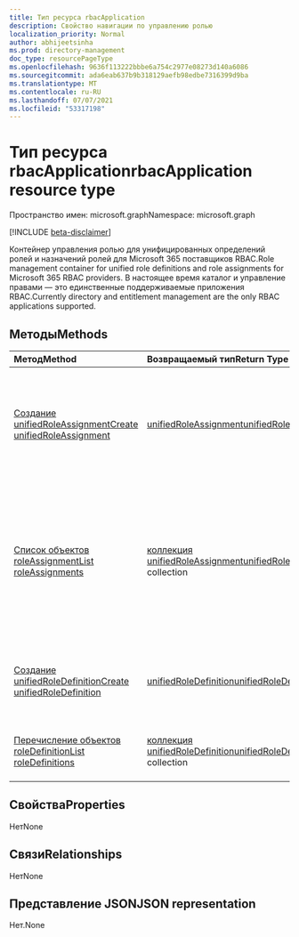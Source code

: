 ```yaml
---
title: Тип ресурса rbacApplication
description: Свойство навигации по управлению ролью
localization_priority: Normal
author: abhijeetsinha
ms.prod: directory-management
doc_type: resourcePageType
ms.openlocfilehash: 9636f113222bbbe6a754c2977e08273d140a6086
ms.sourcegitcommit: ada6eab637b9b318129aefb98edbe7316399d9ba
ms.translationtype: MT
ms.contentlocale: ru-RU
ms.lasthandoff: 07/07/2021
ms.locfileid: "53317198"
---
```

# <a name="rbacapplication-resource-type"></a><span data-ttu-id="ee680-103">Тип ресурса rbacApplication</span><span class="sxs-lookup"><span data-stu-id="ee680-103">rbacApplication resource type</span></span>

<span data-ttu-id="ee680-104">Пространство имен: microsoft.graph</span><span class="sxs-lookup"><span data-stu-id="ee680-104">Namespace: microsoft.graph</span></span>

[!INCLUDE [beta-disclaimer](../../includes/beta-disclaimer.md)]

<span data-ttu-id="ee680-105">Контейнер управления ролью для унифицированных определений ролей и назначений ролей для Microsoft 365 поставщиков RBAC.</span><span class="sxs-lookup"><span data-stu-id="ee680-105">Role management container for unified role definitions and role assignments for Microsoft 365 RBAC providers.</span></span> <span data-ttu-id="ee680-106">В настоящее время каталог и управление правами — это единственные поддерживаемые приложения RBAC.</span><span class="sxs-lookup"><span data-stu-id="ee680-106">Currently directory and entitlement management are the only RBAC applications supported.</span></span>

## <a name="methods"></a><span data-ttu-id="ee680-107">Методы</span><span class="sxs-lookup"><span data-stu-id="ee680-107">Methods</span></span>

| <span data-ttu-id="ee680-108">Метод</span><span class="sxs-lookup"><span data-stu-id="ee680-108">Method</span></span>       | <span data-ttu-id="ee680-109">Возвращаемый тип</span><span class="sxs-lookup"><span data-stu-id="ee680-109">Return Type</span></span> | <span data-ttu-id="ee680-110">Описание</span><span class="sxs-lookup"><span data-stu-id="ee680-110">Description</span></span> |
|:-------------|:------------|:------------|
| [<span data-ttu-id="ee680-111">Создание unifiedRoleAssignment</span><span class="sxs-lookup"><span data-stu-id="ee680-111">Create unifiedRoleAssignment</span></span>](../api/rbacapplication-post-roleassignments.md) | [<span data-ttu-id="ee680-112">unifiedRoleAssignment</span><span class="sxs-lookup"><span data-stu-id="ee680-112">unifiedRoleAssignment</span></span>](unifiedroleassignment.md) | <span data-ttu-id="ee680-113">Создайте новую унифицированную функциюRoleAssignment, разместив в коллекции roleAssignments.</span><span class="sxs-lookup"><span data-stu-id="ee680-113">Create a new unifiedRoleAssignment by posting to the roleAssignments collection.</span></span> |
| [<span data-ttu-id="ee680-114">Список объектов roleAssignment</span><span class="sxs-lookup"><span data-stu-id="ee680-114">List roleAssignments</span></span>](../api/rbacapplication-list-roleassignments.md) | <span data-ttu-id="ee680-115">[коллекция unifiedRoleAssignment](unifiedroleassignment.md)</span><span class="sxs-lookup"><span data-stu-id="ee680-115">[unifiedRoleAssignment](unifiedroleassignment.md) collection</span></span> | <span data-ttu-id="ee680-116">Получите коллекцию объектов unifiedRoleAssignment.</span><span class="sxs-lookup"><span data-stu-id="ee680-116">Get a unifiedRoleAssignment object collection.</span></span> <span data-ttu-id="ee680-117">Только определенные экземпляры можно запрашивать, фильтруя на roleDefitionId или principalId.</span><span class="sxs-lookup"><span data-stu-id="ee680-117">Only specific instances can be queried, by filtering on roleDefitionId or principalId.</span></span> |
| [<span data-ttu-id="ee680-118">Создание unifiedRoleDefinition</span><span class="sxs-lookup"><span data-stu-id="ee680-118">Create unifiedRoleDefinition</span></span>](../api/rbacapplication-post-roledefinitions.md) | [<span data-ttu-id="ee680-119">unifiedRoleDefinition</span><span class="sxs-lookup"><span data-stu-id="ee680-119">unifiedRoleDefinition</span></span>](unifiedroledefinition.md) | <span data-ttu-id="ee680-120">Создайте новое единоеRoleDefinition, разместив в коллекции roleDefinitions.</span><span class="sxs-lookup"><span data-stu-id="ee680-120">Create a new unifiedRoleDefinition by posting to the roleDefinitions collection.</span></span> |
| [<span data-ttu-id="ee680-121">Перечисление объектов roleDefinition</span><span class="sxs-lookup"><span data-stu-id="ee680-121">List roleDefinitions</span></span>](../api/rbacapplication-list-roledefinitions.md) | <span data-ttu-id="ee680-122">[коллекция unifiedRoleDefinition](unifiedroledefinition.md)</span><span class="sxs-lookup"><span data-stu-id="ee680-122">[unifiedRoleDefinition](unifiedroledefinition.md) collection</span></span> | <span data-ttu-id="ee680-123">Получите коллекцию объектов unifiedRoleDefinition.</span><span class="sxs-lookup"><span data-stu-id="ee680-123">Get a unifiedRoleDefinition object collection.</span></span> |

## <a name="properties"></a><span data-ttu-id="ee680-124">Свойства</span><span class="sxs-lookup"><span data-stu-id="ee680-124">Properties</span></span>

<span data-ttu-id="ee680-125">Нет</span><span class="sxs-lookup"><span data-stu-id="ee680-125">None</span></span>

## <a name="relationships"></a><span data-ttu-id="ee680-126">Связи</span><span class="sxs-lookup"><span data-stu-id="ee680-126">Relationships</span></span>

<span data-ttu-id="ee680-127">Нет</span><span class="sxs-lookup"><span data-stu-id="ee680-127">None</span></span>

## <a name="json-representation"></a><span data-ttu-id="ee680-128">Представление JSON</span><span class="sxs-lookup"><span data-stu-id="ee680-128">JSON representation</span></span>

<span data-ttu-id="ee680-129">Нет.</span><span class="sxs-lookup"><span data-stu-id="ee680-129">None</span></span>

<!-- uuid: 16cd6b66-4b1a-43a1-adaf-3a886856ed98
2019-02-04 14:57:30 UTC -->
<!-- {
  "type": "#page.annotation",
  "description": "rbacApplication resource",
  "keywords": "",
  "section": "documentation",
  "tocPath": ""
}-->


